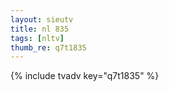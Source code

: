 ```yaml
--- 
layout: sieutv
title: nl 835
tags: [nltv]
thumb_re: q7t1835
---
```

{% include tvadv key="q7t1835" %} 
